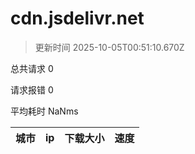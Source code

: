 
  # cdn.jsdelivr.net

  > 更新时间 2025-10-05T00:51:10.670Z
  
  总共请求 0

  请求报错 0

  平均耗时 NaNms

|城市|ip|下载大小|速度|
|-----|----------|---|---|

  